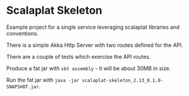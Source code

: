 # Scalaplat Skeleton

Example project for a single service leveraging scalaplat libraries and conventions.

There is a simple Akka Http Server with two routes defined for the API.

There are a couple of tests which exercise the API routes.

Produce a fat jar with `sbt assembly` - it will be about 30MB in size.

Run the fat jar with `java -jar scalaplat-skeleton_2.13_0.1.0-SNAPSHOT.jar`.
